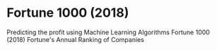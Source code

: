 # Fortune 1000 (2018)
Predicting the profit using Machine Learning Algorithms
Fortune 1000 (2018)
Fortune's Annual Ranking of Companies
